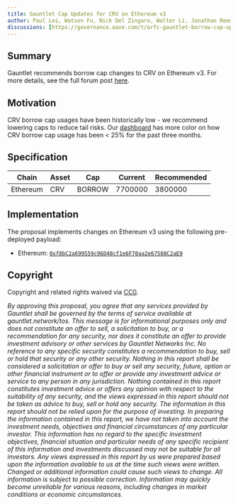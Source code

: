 ```yaml
---
title: Gauntlet Cap Updates for CRV on Ethereum v3
author: Paul Lei, Watson Fu, Nick Del Zingaro, Walter Li, Jonathan Reem, Nick Cannon, Sarah Chen, Dana Tung, Aaruran Chandrasekhar
discussions: [https://governance.aave.com/t/arfc-gauntlet-borrow-cap-updates-for-crv-on-ethereum-v3-2023-07-06/13918]
---
```



## Summary

Gauntlet recommends borrow cap changes to CRV on Ethereum v3. For more details, see the full forum post [here]((https://governance.aave.com/t/arfc-gauntlet-borrow-cap-updates-for-crv-on-ethereum-v3-2023-07-06/13918)).


## Motivation

CRV borrow cap usages have been historically low - we recommend lowering caps to reduce tail risks. Our [dashboard](https://risk.gauntlet.network/protocols/aave/markets/ethereum/assets/crv) has more color on how CRV borrow cap usage has been < 25% for the past three months.


## Specification

| Chain | Asset | Cap | Current | Recommended |
|-------|-------|-----|---------|-------------|
| Ethereum | CRV | BORROW | 7700000 | 3800000 |

## Implementation

The proposal implements changes on Ethereum v3 using the following pre-deployed payload:
  - Ethereum: [`0xf8bC2a699559c96D48cf1e6F70aa2e67508C2aE9`](https://etherscan.io/address/0xf8bC2a699559c96D48cf1e6F70aa2e67508C2aE9)


## Copyright

Copyright and related rights waived via [CC0](https://creativecommons.org/publicdomain/zero/1.0/).

*By approving this proposal, you agree that any services provided by Gauntlet shall be governed by the terms of service available at gauntlet.network/tos. This message is for informational purposes only and does not constitute an offer to sell, a solicitation to buy, or a recommendation for any security, nor does it constitute an offer to provide investment advisory or other services by Gauntlet Networks Inc. No reference to any specific security constitutes a recommendation to buy, sell or hold that security or any other security. Nothing in this report shall be considered a solicitation or offer to buy or sell any security, future, option or other financial instrument or to offer or provide any investment advice or service to any person in any jurisdiction. Nothing contained in this report constitutes investment advice or offers any opinion with respect to the suitability of any security, and the views expressed in this report should not be taken as advice to buy, sell or hold any security. The information in this report should not be relied upon for the purpose of investing. In preparing the information contained in this report, we have not taken into account the investment needs, objectives and financial circumstances of any particular investor. This information has no regard to the specific investment objectives, financial situation and particular needs of any specific recipient of this information and investments discussed may not be suitable for all investors. Any views expressed in this report by us were prepared based upon the information available to us at the time such views were written. Changed or additional information could cause such views to change. All information is subject to possible correction. Information may quickly become unreliable for various reasons, including changes in market conditions or economic circumstances.*
